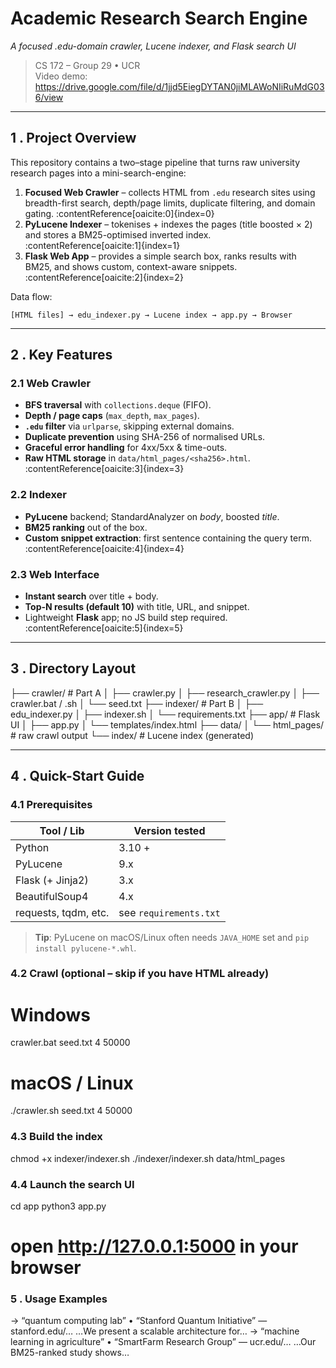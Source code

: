 # Academic Research Search Engine  
*A focused .edu-domain crawler, Lucene indexer, and Flask search UI*

> CS 172 – Group 29 • UCR  
> Video demo: https://drive.google.com/file/d/1jjd5EiegDYTAN0jiMLAWoNIiRuMdG036/view

---

## 1 . Project Overview
This repository contains a two–stage pipeline that turns raw university research pages into a mini-search-engine:

1. **Focused Web Crawler** – collects HTML from `.edu` research sites using breadth-first search, depth/page limits, duplicate filtering, and domain gating. :contentReference[oaicite:0]{index=0}  
2. **PyLucene Indexer** – tokenises + indexes the pages (title boosted × 2) and stores a BM25-optimised inverted index. :contentReference[oaicite:1]{index=1}  
3. **Flask Web App** – provides a simple search box, ranks results with BM25, and shows custom, context-aware snippets. :contentReference[oaicite:2]{index=2}  

Data flow:  

`[HTML files] → edu_indexer.py → Lucene index → app.py → Browser`

---

## 2 . Key Features
### 2.1  Web Crawler
- **BFS traversal** with `collections.deque` (FIFO).  
- **Depth / page caps** (`max_depth`, `max_pages`).  
- **`.edu` filter** via `urlparse`, skipping external domains.  
- **Duplicate prevention** using SHA-256 of normalised URLs.  
- **Graceful error handling** for 4xx/5xx & time-outs.  
- **Raw HTML storage** in `data/html_pages/<sha256>.html`. :contentReference[oaicite:3]{index=3}  

### 2.2  Indexer
- **PyLucene** backend; StandardAnalyzer on *body*, boosted *title*.  
- **BM25 ranking** out of the box.  
- **Custom snippet extraction**: first sentence containing the query term. :contentReference[oaicite:4]{index=4}  

### 2.3  Web Interface
- **Instant search** over title + body.  
- **Top-N results (default 10)** with title, URL, and snippet.  
- Lightweight **Flask** app; no JS build step required. :contentReference[oaicite:5]{index=5}  

---

## 3 . Directory Layout
├── crawler/ # Part A
│ ├── crawler.py
│ ├── research_crawler.py
│ ├── crawler.bat / .sh
│ └── seed.txt
├── indexer/ # Part B
│ ├── edu_indexer.py
│ ├── indexer.sh
│ └── requirements.txt
├── app/ # Flask UI
│ ├── app.py
│ └── templates/index.html
├── data/
│ └── html_pages/ # raw crawl output
└── index/ # Lucene index (generated)

---

## 4 . Quick-Start Guide

### 4.1  Prerequisites
| Tool / Lib           | Version tested |
|----------------------|----------------|
| Python               | 3.10 +         |
| PyLucene             | 9.x            |
| Flask (+ Jinja2)     | 3.x            |
| BeautifulSoup4       | 4.x            |
| requests, tqdm, etc. | see `requirements.txt` |

> **Tip**: PyLucene on macOS/Linux often needs `JAVA_HOME` set and `pip install pylucene-*.whl`.

### 4.2  Crawl (optional – skip if you have HTML already)

# Windows
crawler.bat seed.txt 4 50000
# macOS / Linux
./crawler.sh seed.txt 4 50000

### 4.3  Build the index

chmod +x indexer/indexer.sh
./indexer/indexer.sh data/html_pages

### 4.4 Launch the search UI

cd app
python3 app.py
# open http://127.0.0.1:5000 in your browser

### 5 . Usage Examples

→ “quantum computing lab”
   • “Stanford Quantum Initiative” — stanford.edu/…
     …We present a scalable architecture for…
→ “machine learning in agriculture”
   • “SmartFarm Research Group” — ucr.edu/…
     …Our BM25-ranked study shows…
